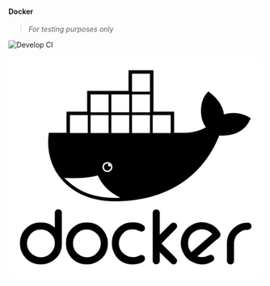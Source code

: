 #### Docker
>
> _For testing purposes only_
>

![Develop CI](https://github.com/wryyyyyyyy/docker/workflows/Develop%20CI/badge.svg)

 [![Site](/_site/assets/img/docker.png)](https://wryyyyyyyy.github.com/docker)
